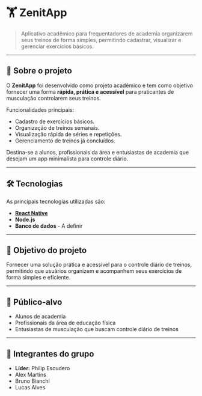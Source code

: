 # 🏋️ ZenitApp

> Aplicativo acadêmico para frequentadores de academia organizarem seus treinos de forma simples, permitindo cadastrar, visualizar e gerenciar exercícios básicos.

---

## 📱 Sobre o projeto

O **ZenitApp** foi desenvolvido como projeto acadêmico e tem como objetivo fornecer uma forma **rápida, prática e acessível** para praticantes de musculação controlarem seus treinos.  

Funcionalidades principais:
- Cadastro de exercícios básicos.
- Organização de treinos semanais.
- Visualização rápida de séries e repetições.
- Gerenciamento de treinos já concluídos.

Destina-se a alunos, profissionais da área e entusiastas de academia que desejam um app minimalista para controle diário.

---

## 🛠️ Tecnologias

As principais tecnologias utilizadas são:

- **[React Native](https://reactnative.dev/)** 
- **Node.js**
- **Banco de dados** - A definir

---

## 🎯 Objetivo do projeto

Fornecer uma solução prática e acessível para o controle diário de treinos, permitindo que usuários organizem e acompanhem seus exercícios de forma simples e eficiente.

---

## 👥 Público-alvo

- Alunos de academia
- Profissionais da área de educação física
- Entusiastas de musculação que buscam controle diário de treinos

---

## 📝 Integrantes do grupo

- **Líder:** Philip Escudero
- Alex Martins
- Bruno Bianchi
- Lucas Alves
